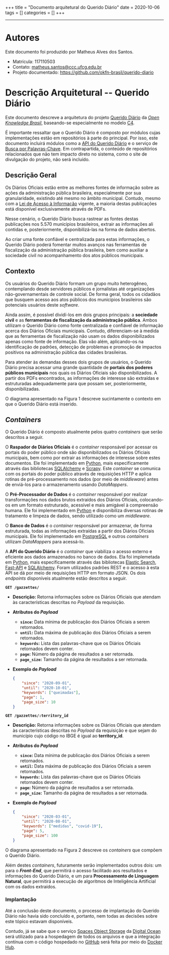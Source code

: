 +++
title = "Documento arquitetural do Querido Diário"
date = 2020-10-06
tags = []
categories = []
+++

***

# Autores

Este documento foi produzido por Matheus Alves dos Santos.

- Matrícula: 117110503
- Contato: matheus.santos@ccc.ufcg.edu.br
- Projeto documentado: https://github.com/okfn-brasil/querido-diario

# Descrição Arquitetural -- Querido Diário

Este documento descreve a arquitetura do projeto [Querido Diário](https://github.com/okfn-brasil/querido-diario) da *[Open Knowledge Brasil](https://github.com/okfn-brasil)*, baseando-se especialmente no modelo [C4](https://c4model.com/).

É importante ressaltar que o Querido Diário é composto por módulos cujas implementações estão em repositórios à parte do principal. Por isso, este documento incluirá módulos como a [API do Querido Diário](https://github.com/okfn-brasil/querido-diario-api) e o serviço de [Busca por Palavras-Chave](https://github.com/okfn-brasil/busca-querido-diario). Em contrapartida, o conteúdo de repositórios relacionados que não tem impacto direto no sistema, como o site de divulgação do projeto, não será incluído.

## Descrição Geral

Os Diários Oficiais estão entre as melhores fontes de informação sobre as ações da administração pública brasileira, especialmente por sua granularidade, existindo até mesmo no âmbito municipal. Contudo, mesmo com a [Lei de Acesso à Informação](https://www.gov.br/acessoainformacao/pt-br) vigente, a maioria destas publicações está disponível exclusivamente através de PDFs. 

Nesse cenário, o Querido Diário busca rastrear as fontes destas publicações nos 5.570 municípios brasileiros, extrair as informações ali contidas e, posteriormente, disponibilizá-las na forma de dados abertos.

Ao criar uma fonte confiável e centralizada para estas informações, o Querido Diário poderá fomentar muitos avanços nas ferramentas de fiscalização da administração pública brasileira, bem como auxiliar a sociedade civil no acompanhamento dos atos públicos municipais.

## Contexto

Os usuários do Querido Diário formam um grupo muito heterogêneo, contemplando desde servidores públicos e jornalistas até organizações não-governamentais de controle social. De forma geral, todos os cidadãos que busquem acesso aos atos públicos dos municípios brasileiros são potenciais usuários deste *software*.

Ainda assim, é possível dividí-los em dois grupos principais: a **sociedade civil** e as **ferramentas de fiscalização da administração pública**. Ambos utilizam o Querido Diário como fonte centralizada e confiável de informação acerca dos Diários Oficiais municipais. Contudo, diferenciam-se à medida que as ferramentas de fiscalização não usam os dados disponibilizados apenas como fonte de informação. Elas vão além, aplicando-os na identificação de padrões, detecção de problemas e promoção de impactos positivos na administração pública das cidades brasileiras.

Para atender às demandas desses dois grupos de usuários, o Querido Diário precisa acessar uma grande quantidade de **portais dos poderes públicos municipais** nos quais os Diários Oficiais são disponibilizados. A partir dos PDFs encontrados, as informações de interesse são extraídas e estruturadas adequadamente para que possam ser, posteriormente, disponibilizadas.

O diagrama apresentado na Figura 1 descreve sucintamente o contexto em que o Querido Diário está inserido.

## *Containers*

O Querido Diário é composto atualmente pelos quatro *containers* que serão descritos a seguir.

O **Raspador de Diários Oficiais** é o *container* responsável por acessar os portais do poder público onde são disponibilizados os Diários Oficiais municipais, bem como por extrair as informações de interesse sobre estes documentos. Ele foi implementado em [Python](https://www.python.org/), mais especificamente através das bibliotecas [SQLAlchemy](https://www.sqlalchemy.org/) e [Scrapy](https://scrapy.org/). Este *container* se comunica com os portais do poder público através de requisições HTTP e aplica rotinas de pré-processamento nos dados (por meio de *middleware*) antes de enviá-los para o armazenamento usando *DataMappers*.

O **Pré-Processador de Dados** é o *container* responsável por realizar transformações nos dados brutos extraídos dos Diários Oficiais, colocando-os em um formato estruturado, acessível e mais amigável à compreensão humana. Ele foi implementado em [Python](https://www.python.org/) e disponibiliza diversas rotinas de tratamento e limpeza de dados, sendo utilizado como um *middleware*.

O **Banco de Dados** é o *container* responsável por armazenar, de forma estruturada, todas as informações extraídas a partir dos Diários Oficiais municipais. Ele foi implementado em [PostgreSQL](https://www.postgresql.org/) e outros *containers* utilizam *DataMappers* para acessá-lo.

A **API do Querido Diário** é o *container* que viabiliza o acesso externo e eficiente aos dados armazenados no banco de dados. Ela foi implemetada em [Python](https://www.python.org/), mais especificamente através das bibliotecas [Elastic Search](https://elasticsearch-py.readthedocs.io/en/master/), [Fast-API](https://fastapi.tiangolo.com/) e [SQLAlchemy](https://www.sqlalchemy.org/). Foram utilizados padrões REST e o acesso à esta API se dá por meio de requisições HTTP em formato JSON. Os dois *endpoints* disponíveis atualmente estão descritos a seguir.

**`GET /gazzettes/`**
- **Descrição:** Retorna informações sobre os Diários Oficiais que atendam às características descritas no *Payload* da requisição.

- **Atributos do *Payload***
    - **`since`:** Data mínima de publicação dos Diários Oficiais a serem retornados.
    - **`until`:** Data máxima de publicação dos Diários Oficiais a serem retornados.
    - **`keywords`:** Lista das palavras-chave que os Diários Oficiais retornados devem conter.
    - **`page`:** Número da página de resultados a ser retornada.
    - **`page_size`:** Tamanho da página de resultados a ser retornada.

- **Exemplo de *Payload***
    ```json
    { 
        "since": "2020-09-01",
        "until": "2020-10-01",
        "keywords": ["queimadas"],
        "page": 1,
        "page_size": 10
    }
    ```

**`GET /gazzettes/:territory_id`**
- **Descrição:** Retorna informações sobre os Diários Oficiais que atendam às características descritas no *Payload* da requisição e que sejam do município cujo código no IBGE é igual ao **territory_id**.

- **Atributos do *Payload***
    - **`since`:** Data mínima de publicação dos Diários Oficiais a serem retornados.
    - **`until`:** Data máxima de publicação dos Diários Oficiais a serem retornados.
    - **`keywords`:** Lista das palavras-chave que os Diários Oficiais retornados devem conter.
    - **`page`:** Número da página de resultados a ser retornada.
    - **`page_size`:** Tamanho da página de resultados a ser retornada.

- **Exemplo de *Payload***
    ```json
    { 
        "since": "2020-03-01",
        "until": "2020-08-01",
        "keywords": ["medidas", "covid-19"],
        "page": 5,
        "page_size": 100
    }
    ```

O diagrama apresentado na Figura 2 descreve os *containers* que compõem o Querido Diário.

Além destes *containers*, futuramente serão implementados outros dois: um para o ***Front-End***, que permitirá o acesso facilitado aos resultados e informações do Querido Diário, e um para **Processamento de Linguagem Natural**, que permitirá a execução de algoritmos de Inteligência Artificial com os dados extraídos.

### Implantação

Até a conclusão deste documento, o processo de implantação do Querido Diário não havia sido concluído e, portanto, nem todas as decisões sobre este tópico estavam disponíveis.

Contudo, já se sabe que o serviço [Spaces Object Storage](https://www.digitalocean.com/products/spaces/) da [Digital Ocean](https://www.digitalocean.com/) será utilizado para a hospedagem de todos os arquivos e que a integração contínua com o código hospedado no [GitHub](https://github.com/) será feita por meio do [Docker Hub](https://hub.docker.com/).
